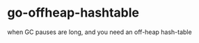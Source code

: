 go-offheap-hashtable
====================

when GC pauses are long, and you need an off-heap hash-table
